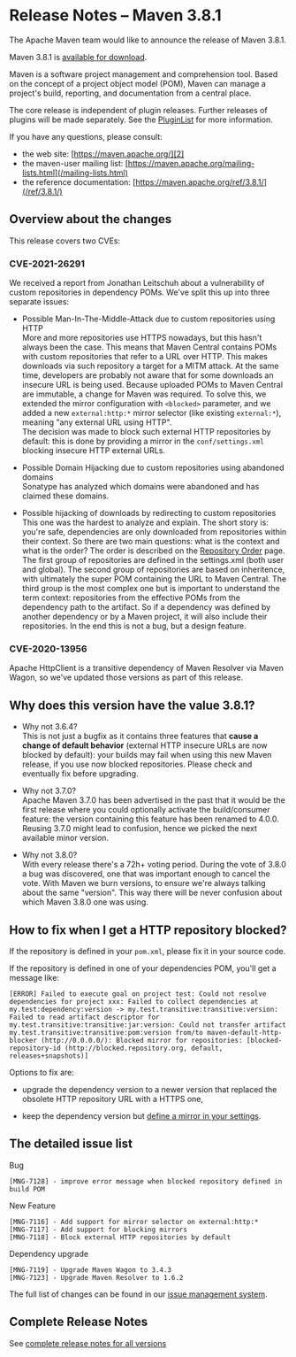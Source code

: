 <!-- 
 Licensed to the Apache Software Foundation (ASF) under one
 or more contributor license agreements.  See the NOTICE file
 distributed with this work for additional information
 regarding copyright ownership.  The ASF licenses this file
 to you under the Apache License, Version 2.0 (the
 "License"); you may not use this file except in compliance
 with the License.  You may obtain a copy of the License at

   http://www.apache.org/licenses/LICENSE-2.0

 Unless required by applicable law or agreed to in writing,
 software distributed under the License is distributed on an
 "AS IS" BASIS, WITHOUT WARRANTIES OR CONDITIONS OF ANY
 KIND, either express or implied.  See the License for the
 specific language governing permissions and limitations
 under the License.
-->

# Release Notes &#x2013; Maven 3.8.1

The Apache Maven team would like to announce the release of Maven 3.8.1.

Maven 3.8.1 is [available for download][0].

Maven is a software project management and comprehension tool. Based on the concept of a project object model (POM), Maven can manage a project's build, reporting, and documentation from a central place.

The core release is independent of plugin releases. Further releases of plugins will be made separately. See the [PluginList][1] for more information.

If you have any questions, please consult:

- the web site: [https://maven.apache.org/][2]
- the maven-user mailing list: [https://maven.apache.org/mailing-lists.html](/mailing-lists.html)
- the reference documentation: [https://maven.apache.org/ref/3.8.1/](/ref/3.8.1/)

## Overview about the changes 

This release covers two CVEs:

### CVE-2021-26291

  We received a report from Jonathan Leitschuh about a vulnerability of custom repositories in dependency POMs.
  We've split this up into three separate issues:
  
  - Possible Man-In-The-Middle-Attack due to custom repositories using HTTP\
  More and more repositories use HTTPS nowadays, but this hasn't always been the case. This means that Maven Central contains POMs with custom repositories that refer to a URL over HTTP.
  This makes downloads via such repository a target for a MITM attack. 
  At the same time, developers are probably not aware that for some downloads an insecure URL is being used. 
  Because uploaded POMs to Maven Central are immutable, a change for Maven was required.
  To solve this, we extended the mirror configuration with `<blocked>` parameter,
  and we added a new `external:http:*` mirror selector (like existing `external:*`), meaning "any external URL using HTTP".\
  The decision was made to block such external HTTP repositories by default: this is done by providing a mirror in the `conf/settings.xml` blocking insecure HTTP external URLs.
  
  - Possible Domain Hijacking due to custom repositories using abandoned domains\
  Sonatype has analyzed which domains were abandoned and has claimed these domains. 
  
  - Possible hijacking of downloads by redirecting to custom repositories\
  This one was the hardest to analyze and explain. The short story is: you're safe, dependencies are only downloaded from repositories within their context.
  So there are two main questions: what is the context and what is the order?
  The order is described on the [Repository Order](/guides/mini/guide-multiple-repositories.html#repository-order) page.
  The first group of repositories are defined in the settings.xml (both user and global).
  The second group of repositories are based on inheritence, with ultimately the super POM containing the URL to Maven Central.
  The third group is the most complex one but is important to understand the term context: repositories from the effective POMs from the dependency path to the artifact.
  So if a dependency was defined by another dependency or by a Maven project, it will also include their repositories.
  In the end this is not a bug, but a design feature.

### CVE-2020-13956

  Apache HttpClient is a transitive dependency of Maven Resolver via Maven Wagon, so we've updated those versions as part of this release.
  
## Why does this version have the value 3.8.1?

  - Why not 3.6.4?\
  This is not just a bugfix as it contains three features that **cause a change of default behavior** (external HTTP insecure URLs are now blocked by default):
  your builds may fail when using this new Maven release, if you use now blocked repositories. Please check and eventually fix before upgrading.
  
  - Why not 3.7.0?\
  Apache Maven 3.7.0 has been advertised in the past that it would be the first release where you could optionally activate the build/consumer feature:
  the version containing this feature has been renamed to 4.0.0.
  Reusing 3.7.0 might lead to confusion, hence we picked the next available minor version.
  
  - Why not 3.8.0?\
  With every release there's a 72h+ voting period. During the vote of 3.8.0 a bug was discovered, one that was important enough to cancel the vote.
  With Maven we burn versions, to ensure we're always talking about the same "version". This way there will be never confusion about which Maven 3.8.0 one was using.
  

## How to fix when I get a HTTP repository blocked?

  If the repository is defined in your `pom.xml`, please fix it in your source code.

  If the repository is defined in one of your dependencies POM, you'll get a message like:

```
[ERROR] Failed to execute goal on project test: Could not resolve dependencies for project xxx: Failed to collect dependencies at my.test:dependency:version -> my.test.transitive:transitive:version: Failed to read artifact descriptor for my.test.transitive:transitive:jar:version: Could not transfer artifact my.test.transitive:transitive:pom:version from/to maven-default-http-blocker (http://0.0.0.0/): Blocked mirror for repositories: [blocked-repository-id (http://blocked.repository.org, default, releases+snapshots)]
```

  Options to fix are:

  - upgrade the dependency version to a newer version that replaced the obsolete HTTP repository URL with a HTTPS one,

  - keep the dependency version but [define a mirror in your settings](/guides/mini/guide-mirror-settings.html).

## The detailed issue list[](#details)

Bug

    [MNG-7128] - improve error message when blocked repository defined in build POM
	
New Feature

    [MNG-7116] - Add support for mirror selector on external:http:*
    [MNG-7117] - Add support for blocking mirrors
    [MNG-7118] - Block external HTTP repositories by default

Dependency upgrade

    [MNG-7119] - Upgrade Maven Wagon to 3.4.3
    [MNG-7123] - Upgrade Maven Resolver to 1.6.2
    
The full list of changes can be found in our [issue management system][4].

## Complete Release Notes

See [complete release notes for all versions][5]

[0]: ../../download.html
[1]: ../../plugins/index.html
[2]: https://maven.apache.org/
[4]: https://issues.apache.org/jira/secure/ReleaseNote.jspa?projectId=12316922&version=12350032
[5]: ../../docs/history.html

